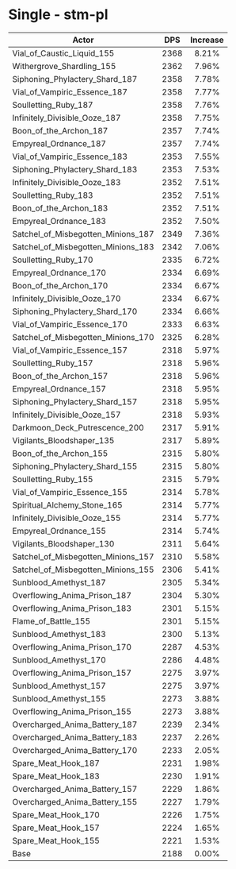 # Single - stm-pl
| Actor | DPS | Increase |
|---|:---:|:---:|
|Vial_of_Caustic_Liquid_155|2368|8.21%|
|Withergrove_Shardling_155|2362|7.96%|
|Siphoning_Phylactery_Shard_187|2358|7.78%|
|Vial_of_Vampiric_Essence_187|2358|7.77%|
|Soulletting_Ruby_187|2358|7.76%|
|Infinitely_Divisible_Ooze_187|2358|7.75%|
|Boon_of_the_Archon_187|2357|7.74%|
|Empyreal_Ordnance_187|2357|7.74%|
|Vial_of_Vampiric_Essence_183|2353|7.55%|
|Siphoning_Phylactery_Shard_183|2353|7.53%|
|Infinitely_Divisible_Ooze_183|2352|7.51%|
|Soulletting_Ruby_183|2352|7.51%|
|Boon_of_the_Archon_183|2352|7.51%|
|Empyreal_Ordnance_183|2352|7.50%|
|Satchel_of_Misbegotten_Minions_187|2349|7.36%|
|Satchel_of_Misbegotten_Minions_183|2342|7.06%|
|Soulletting_Ruby_170|2335|6.72%|
|Empyreal_Ordnance_170|2334|6.69%|
|Boon_of_the_Archon_170|2334|6.67%|
|Infinitely_Divisible_Ooze_170|2334|6.67%|
|Siphoning_Phylactery_Shard_170|2334|6.66%|
|Vial_of_Vampiric_Essence_170|2333|6.63%|
|Satchel_of_Misbegotten_Minions_170|2325|6.28%|
|Vial_of_Vampiric_Essence_157|2318|5.97%|
|Soulletting_Ruby_157|2318|5.96%|
|Boon_of_the_Archon_157|2318|5.96%|
|Empyreal_Ordnance_157|2318|5.95%|
|Siphoning_Phylactery_Shard_157|2318|5.95%|
|Infinitely_Divisible_Ooze_157|2318|5.93%|
|Darkmoon_Deck_Putrescence_200|2317|5.91%|
|Vigilants_Bloodshaper_135|2317|5.89%|
|Boon_of_the_Archon_155|2315|5.80%|
|Siphoning_Phylactery_Shard_155|2315|5.80%|
|Soulletting_Ruby_155|2315|5.79%|
|Vial_of_Vampiric_Essence_155|2314|5.78%|
|Spiritual_Alchemy_Stone_165|2314|5.77%|
|Infinitely_Divisible_Ooze_155|2314|5.77%|
|Empyreal_Ordnance_155|2314|5.74%|
|Vigilants_Bloodshaper_130|2311|5.64%|
|Satchel_of_Misbegotten_Minions_157|2310|5.58%|
|Satchel_of_Misbegotten_Minions_155|2306|5.41%|
|Sunblood_Amethyst_187|2305|5.34%|
|Overflowing_Anima_Prison_187|2304|5.30%|
|Overflowing_Anima_Prison_183|2301|5.15%|
|Flame_of_Battle_155|2301|5.15%|
|Sunblood_Amethyst_183|2300|5.13%|
|Overflowing_Anima_Prison_170|2287|4.53%|
|Sunblood_Amethyst_170|2286|4.48%|
|Overflowing_Anima_Prison_157|2275|3.97%|
|Sunblood_Amethyst_157|2275|3.97%|
|Sunblood_Amethyst_155|2273|3.88%|
|Overflowing_Anima_Prison_155|2273|3.88%|
|Overcharged_Anima_Battery_187|2239|2.34%|
|Overcharged_Anima_Battery_183|2237|2.26%|
|Overcharged_Anima_Battery_170|2233|2.05%|
|Spare_Meat_Hook_187|2231|1.98%|
|Spare_Meat_Hook_183|2230|1.91%|
|Overcharged_Anima_Battery_157|2229|1.86%|
|Overcharged_Anima_Battery_155|2227|1.79%|
|Spare_Meat_Hook_170|2226|1.75%|
|Spare_Meat_Hook_157|2224|1.65%|
|Spare_Meat_Hook_155|2221|1.53%|
|Base|2188|0.00%|
